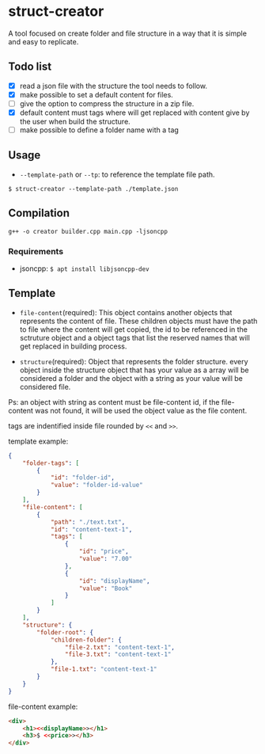 # struct-creator
A tool focused on create folder and file structure in a way that it is simple and easy to replicate.

## Todo list
- [x] read a json file with the structure the tool needs to follow.
- [x] make possible to set a default content for files.
- [ ] give the option to compress the structure in a zip file.
- [x] default content must tags where will get replaced with content give by the user when build the structure.
- [ ] make possible to define a folder name with a tag

## Usage

- `--template-path` or `--tp`: to reference the template file path.

```
$ struct-creator --template-path ./template.json
```

## Compilation

```
g++ -o creator builder.cpp main.cpp -ljsoncpp
```

### Requirements

- jsoncpp: `$ apt install libjsoncpp-dev`

## Template

- `file-content`(required):
This object contains another objects that represents the content of file. These children objects must have the path to file where the content will get copied, the id to be referenced in the sctruture object and a object tags that list the reserved names that will get replaced in building process.

- `structure`(required):
Object that represents the folder structure. every object inside the structure object that has your value as a array will be considered a folder and the object with a string as your value will be considered file.

Ps: an object with string as content must be file-content id, if the file-content was not found, it will be used the object value as the file content.

tags are indentified inside file rounded by `<<` and `>>`.

template example:
```json
{
    "folder-tags": [
        {
            "id": "folder-id",
            "value": "folder-id-value"
        }
    ],
	"file-content": [
		{
			"path": "./text.txt",
			"id": "content-text-1",
			"tags": [
				{
                    "id": "price",
                    "value": "7.00"
                },
                {
                    "id": "displayName",
                    "value": "Book"
                }
			]
		}
	],
	"structure": {
		"folder-root": {
			"children-folder": {
				"file-2.txt": "content-text-1",
				"file-3.txt": "content-text-1"
			},
			"file-1.txt": "content-text-1"
		}
	}
}
```
file-content example:
```html
<div>
	<h1><<displayName>></h1>
	<h3>$ <<price>></h3>
</div>
```
